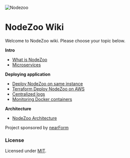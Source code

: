 ![Nodezoo][Logo]

# NodeZoo Wiki

Welcome to NodeZoo wiki. Please choose your topic below.

**Intro**

 * [What is NodeZoo](./doc/what-nodezoo.md)
 * [Microservices](./doc/microservices.md)

**Deploying application**

 * [Deploy NodeZoo on same instance](./doc/deploy-single-instance.md)
 * [Terraform Deploy NodeZoo on AWS](./doc/terraform-deploy.md)
 * [Centralized logs](https://github.com/nodezoo/nodezoo-docs/blob/master/Readme.md)
 * [Monitoring Docker containers](https://github.com/nodezoo/nodezoo-docs/blob/master/Readme.md)

**Architecture**

 * [NodeZoo Architecture](./doc/architecture.md)




Project sponsored by [nearForm][Sponsor]

### License
Licensed under [MIT][Lic].



[Logo]: https://raw.githubusercontent.com/nodezoo/nodezoo-org/master/assets/logo-nodezoo.png
[Lead]: https://github.com/mcdonnelldean
[Sponsor]: http://www.nearform.com/
[CoC]: https://github.com/nodezoo/nodezoo-org/blob/master/CoC.md
[Lic]: ./LICENSE
[Nodezoo]: https://github.com/nodezoo/nodezoo-system
[Concorda]: https://github.com/nearform/concorda
[Vidi]: https://github.com/vidi-insights/vidi-dashboard
[docker]: https://docs.docker.com/engine/installation/
[searchPage]: https://github.com/nodezoo/nodezoo-org/blob/master/assets/search-page.png
[infoPage]: https://github.com/nodezoo/nodezoo-org/blob/master/assets/info-page.png
[nodezoo-npm]: https://github.com/nodezoo/nodezoo-npm
[nodezoo-github]: https://github.com/nodezoo/nodezoo-github
[nodezoo-travis]: https://github.com/nodezoo/nodezoo-travis
